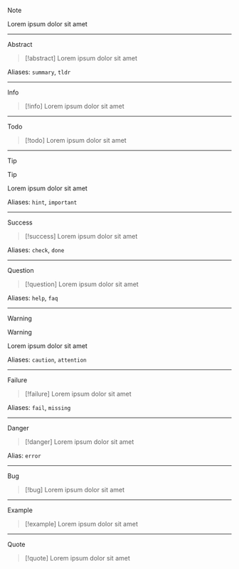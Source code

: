 > [!note]
> Lorem ipsum dolor sit amet

---

Abstract


> [!abstract]
> Lorem ipsum dolor sit amet

Aliases: `summary`, `tldr`

---

Info

> [!info]
> Lorem ipsum dolor sit amet


---

Todo

> [!todo]
> Lorem ipsum dolor sit amet

---

Tip

> [!tip]
> Lorem ipsum dolor sit amet

Aliases: `hint`, `important`

---

Success

> [!success]
> Lorem ipsum dolor sit amet


Aliases: `check`, `done`

---

Question

> [!question]
> Lorem ipsum dolor sit amet


Aliases: `help`, `faq`

---

Warning

> [!warning]
> Lorem ipsum dolor sit amet

Aliases: `caution`, `attention`

---

Failure

> [!failure]
> Lorem ipsum dolor sit amet


Aliases: `fail`, `missing`

---

Danger

> [!danger]
> Lorem ipsum dolor sit amet


Alias: `error`

---

Bug

> [!bug]
> Lorem ipsum dolor sit amet


---

Example


> [!example]
> Lorem ipsum dolor sit amet


---

Quote

> [!quote]
> Lorem ipsum dolor sit amet

